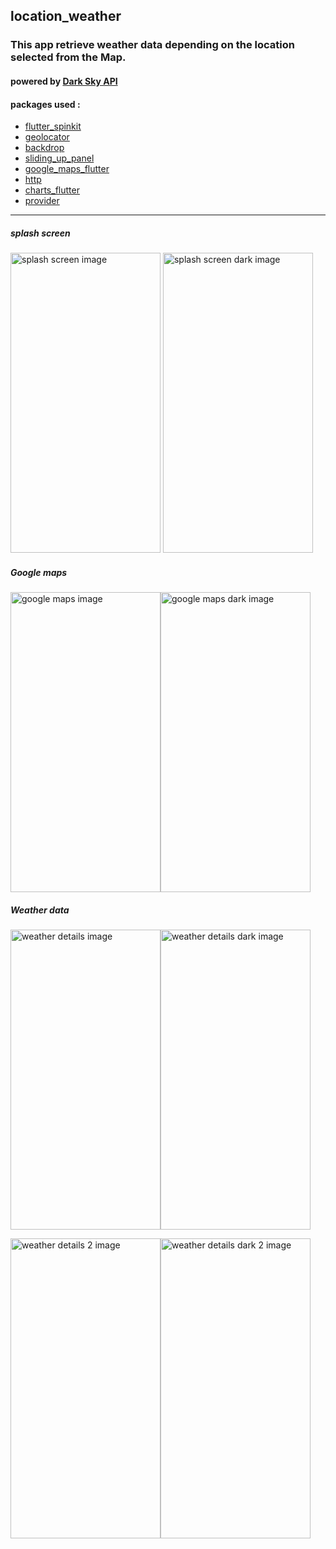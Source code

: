 ## location_weather

### This app retrieve weather data depending on the location selected from the Map.

#### powered by [Dark Sky API](https://darksky.net/dev)

#### packages used :
   + [flutter_spinkit](https://pub.dev/packages/flutter_spinkit)
   + [geolocator](https://pub.dev/packages/geolocator)
   + [backdrop](https://pub.dev/packages/backdrop)
   + [sliding_up_panel](https://pub.dev/packages/sliding_up_panel)
   + [google_maps_flutter](https://pub.dev/packages/google_maps_flutter)
   + [http](https://pub.dev/packages/http)
   + [charts_flutter](https://pub.dev/packages/charts_flutter)
   + [provider](https://pub.dev/packages/provider)
   
---

##### splash screen

   <img src="https://user-images.githubusercontent.com/41305917/69240737-c7557f80-0ba5-11ea-8472-f1a3c9142bf1.jpg" alt="splash screen image" width="240px" height="480px"> <img src="https://user-images.githubusercontent.com/41305917/69240950-49de3f00-0ba6-11ea-9be4-3bf950affa55.jpg" alt="splash screen dark image" width="240px" height="480px"> 

##### Google maps

<img src="https://user-images.githubusercontent.com/41305917/69241274-25369700-0ba7-11ea-8227-35b601145bfd.jpg" alt="google maps image" width="240px" height="480px"><img src="https://user-images.githubusercontent.com/41305917/69241380-59aa5300-0ba7-11ea-9fc6-0f9008cc7a56.jpg" alt="google maps dark image" width="240px" height="480px">

##### Weather data

<img src="https://user-images.githubusercontent.com/41305917/69241514-a42bcf80-0ba7-11ea-973c-3b31ce8fa09d.jpg" alt="weather details image" width="240px" height="480px"><img src="https://user-images.githubusercontent.com/41305917/69241649-db9a7c00-0ba7-11ea-9e2d-f2fc0130da35.jpg" alt="weather details dark image" width="240px" height="480px">

<img src="https://user-images.githubusercontent.com/41305917/69241740-0e447480-0ba8-11ea-997e-32593fff51c6.jpg" alt="weather details 2 image" width="240px" height="480px"><img src="https://user-images.githubusercontent.com/41305917/69241836-4ba90200-0ba8-11ea-9983-964114bba1f9.jpg" alt="weather details dark 2 image" width="240px" height="480px">

